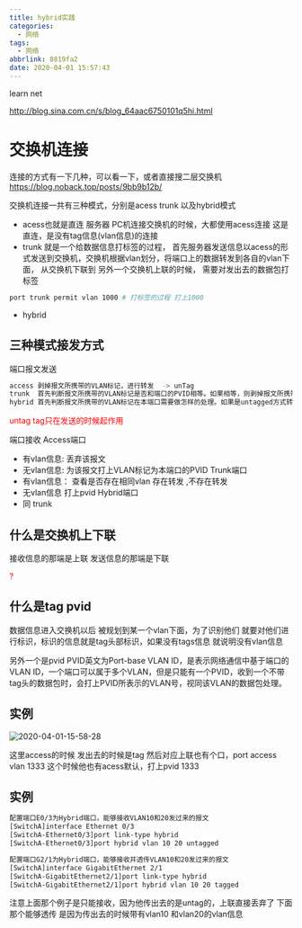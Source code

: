 ```yaml
---
title: hybrid实践
categories:
  - 网络
tags:
  - 网络
abbrlink: 8819fa2
date: 2020-04-01 15:57:43
---
```


learn net
<!-- more -->
http://blog.sina.com.cn/s/blog_64aac6750101q5hi.html

# 交换机连接
连接的方式有一下几种，可以看一下，或者直接搜二层交换机
https://blog.noback.top/posts/9bb9b12b/

交换机连接一共有三种模式，分别是acess trunk 以及hybrid模式

- acess也就是直连 服务器 PC机连接交换机的时候，大都使用acess连接 这是直连，是没有tag信息(vlan信息)的连接
- trunk 就是一个给数据信息打标签的过程，  首先服务器发送信息以acess的形式发送到交换机，交换机根据vlan划分，将端口上的数据转发到各自的vlan下面， 从交换机下联到 另外一个交换机上联的时候， 需要对发出去的数据包打标签
```bash
port trunk permit vlan 1000 # 打标签的过程 打上1000
```
- hybrid


## 三种模式接发方式

端口报文发送

```bash
access 剥掉报文所携带的VLAN标记，进行转发  -> unTag
trunk  首先判断报文所携带的VLAN标记是否和端口的PVID相等。如果相等，则剥掉报文所携带的VLAN标记，进行转发；否则报文将携带原有的VLAN标记进行转发  -> Tag
hybrid 首先判断报文所携带的VLAN标记在本端口需要做怎样的处理。如果是untagged方式转发，unTag  如果是tagged方式转发 Tag 同Trunk一样
```


<font color='red'>untag tag只在发送的时候起作用</font>


端口接收
Access端口  
- 有vlan信息: 丢弃该报文  
- 无vlan信息: 为该报文打上VLAN标记为本端口的PVID
Trunk端口   
- 有vlan信息： 查看是否存在相同vlan 存在转发 ,不存在转发
- 无vlan信息  打上pvid
Hybrid端口  
- 同 trunk        


## 什么是交换机上下联
接收信息的那端是上联
发送信息的那端是下联



<font color='red'>?</font>


## 什么是tag pvid 
数据信息进入交换机以后 被规划到某一个vlan下面，为了识别他们 就要对他们进行标识，标识的信息就是tag头部标识，如果没有tags信息 就说明没有vlan信息

另外一个是pvid  PVID英文为Port-base VLAN ID，是表示网络通信中基于端口的VLAN ID，一个端口可以属于多个VLAN，但是只能有一个PVID，收到一个不带tag头的数据包时，会打上PVID所表示的VLAN号，视同该VLAN的数据包处理。

## 实例
![2020-04-01-15-58-28](http://noback.upyun.com/2020-04-01-15-58-28.png)

这里access的时候 发出去的时候是tag 然后对应上联也有个口，port access vlan 1333 这个时候他也有acess默认，打上pvid 1333



## 实例
```bash
配置端口E0/3为Hybrid端口，能够接收VLAN10和20发过来的报文
[SwitchA]interface Ethernet 0/3
[SwitchA-Ethernet0/3]port link-type hybrid
[SwitchA-Ethernet0/3]port hybrid vlan 10 20 untagged

配置端口G2/1为Hybrid端口，能够接收并透传VLAN10和20发过来的报文
[SwitchA]interface GigabitEthernet 2/1
[SwitchA-GigabitEthernet2/1]port link-type hybrid
[SwitchA-GigabitEthernet2/1]port hybrid vlan 10 20 tagged
```
注意上面那个例子是只能接收，因为他传出去的是untag的，上联直接丢弃了
下面那个能够透传  是因为传出去的时候带有vlan10 和vlan20的vlan信息 
